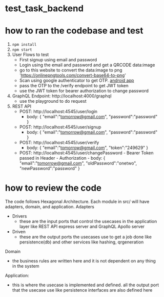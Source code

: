 # test_task_backend

# how to ran the codebase and test

1. `npm install`
2. `npm start`
3. User Flows to test
    - First signup using email and password
    - Login using the email and password and get a QRCODE data:image
    - go to this website to convert the data:image to png 'https://onlinepngtools.com/convert-base64-to-png'
    - Scan using google authenticator to get OTP. [android app](https://play.google.com/store/apps/details?id=com.google.android.apps.authenticator2&hl=en&gl=US)
    - pass the OTP to the /verify endpoint to get JWT token
    - use the JWT token for bearer authorization to change password
4. GraphQL Endpoint: http://localhost:4000/graphql
     - use the playground to do request
5. REST API
     - POST: http://localhost:4545/user/login
          - body: {
            	"email":"tomorrow@gmail.com",
            	"password":"password"
            }
     - POST: http://localhost:4545/user/signup
          - body: {
            	"email":"tomorrow@gmail.com",
            	"password":"password"
            }
     - POST: http://localhost:4545/user/verify
          - body: {
                  	"email":"tomorrow@gmail.com",
                  	"token":"249629"
                  }
     - POST: http://localhost:4545/user/changePassword
           - Bearer Token passed in Header - Authorization
           - body: {
              	"email":"tomorrow@gmail.com",
              	"oldPassword":"onetwo",
              	"newPassword":"password"
              }

# how to review the code
The code follows Hexagonal Architecture. Each module in src/ will have adapters, domain, and application.
Adapters
- Drivers
    - these are the input ports that control the usecases in the application layer like REST API express server and GraphQL Apollo server
- Driven
     - these are the output ports the usecases use to get a job done like persistence(db) and other services like hashing, qrgeneration

Domain
 - the business rules are written here and it is not dependent on any thing in the system

Application:
 - this is where the usecase is implemented and defined. all the output port that the usecase use like persistence interfaces are also defined here
